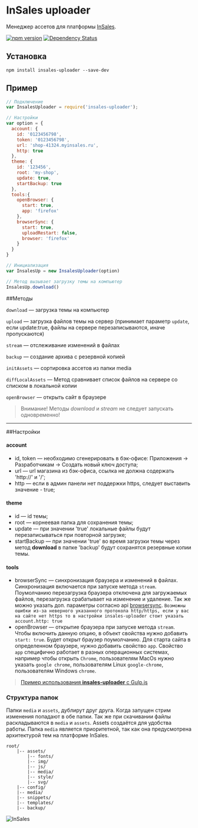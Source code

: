 # InSales uploader
Менеджер ассетов для платформы [InSales](http://www.insales.ru/).

[![npm version](https://badge.fury.io/js/insales-uploader.svg)](https://badge.fury.io/js/insales-uploader)
[![Dependency Status](https://gemnasium.com/badges/github.com/brainmurder/insales-uploader.svg)](https://gemnasium.com/github.com/brainmurder/insales-uploader)

## Установка

```
npm install insales-uploader --save-dev
```

## Пример

```javascript
// Подключение
var InsalesUploader = require('insales-uploader');

// Настройки
var option = {
  account: {
    id: '0123456798',
    token: '0123456798',
    url: 'shop-41324.myinsales.ru',
    http: true
  },
  theme: {
    id: '123456',
    root: 'my-shop',
    update: true,
    startBackup: true
  },
  tools:{
    openBrowser: {
      start: true,
      app: 'firefox'
    },
    browserSync: {
      start: true,
      uploadRestart: false,
      browser: 'firefox'
    }
  }
}

// Инициализация
var InsalesUp = new InsalesUploader(option)

// Метод вызывает загрузку темы на компьютер
InsalesUp.download()

```

##Методы

`download` — загрузка темы на компьютер

`upload` — загрузка файлов темы на сервер (принимает параметр `update`, если update:true, файлы на сервере перезаписываются, иначе пропускаются)

`stream` — отслеживание изменений в файлах

`backup` — создание архива с резервной копией

`initAssets` — сортировка ассетов из папки media

`diffLocalAssets` — Метод сравнивает список файлов на сервере со списком в локальной копии

`openBrowser` — открыть сайт в браузере

> Внимание! Методы *download* и *stream* не следует запускать одновременно!


---

##Настройки
#### account
* id, token — необходимо сгенерировать в бэк-офисе: Приложения -> Разработчикам -> Создать новый ключ доступа;
* url — url магазина из бэк-офиса, ссылка не должна содержать 'http://' и '/';
* http — если в админ панели нет поддержки https, следует выставить значение - true;

#### theme
* id — id темы;
* root — корнеевая папка для сохранения темы;
* update — при значении 'true' локальные файлы будут перезаписываться при повторной загрузке;
* startBackup — при значении 'true' во время загрузки темы через метод **download** в папке 'backup' будут сохранятся резервные копии темы.

#### tools
* browserSync — синхронизация браузера и изменений в файлах. Синхронизация включается при запуске метода `stream`. Поумолчанию перезагрузка браузера отключена для загружаемых файлов, перезагрузка срабатывает на изменение и удаление. Так же можно указать доп. параметры согласно api [browsersync](https://www.browsersync.io/docs/options). `Возможны ошибки из-за неверного указанного протокола http/https, если у вас на сайте нет https то в настройки insales-uploader стоит указать account.http: true`
* openBrowser — открытие браузера при запуске метода `stream`. Чтобы включить данную опцию, в объект свойства нужно добавить `start: true`. Будет открыт браузер поумолчанию. Для старта сайта в определенном браузере, нужно добавить свойство `app`. Свойство `app` специфично работает в разных операционных системах, например чтобы открыть `Chrome`, пользователям MacOs нужно указать `google chrome`, пользователям Linux `google-chrome`, пользователям Windows `chrome`.

> [Пример использования **insales-uploader** с Gulp.js](https://github.com/brainmurder/InSales-uploader-gulp-test)

### Структура папок

Папки `media` и `assets`, дублирут друг друга. Когда запущен стрим изменения попадают в обе папки. Так же при скачивании файлы раскладываются в `media` и `assets`. Assets создаётся для удобства работы.
Папка `media` является приоритетной, так как она предусмотрена архитектурой тем на платформе InSales.

```
root/
    |-- assets/
        |-- fonts/
        |-- img/
        |-- js/
        |-- media/
        |-- style/
        |-- svg/
    |-- config/
    |-- media/
    |-- snippets/
    |-- templates/
    |-- backup/
```

![InSales](https://cdn.rawgit.com/brainmurder/insales-uploader/master/insales.png)
